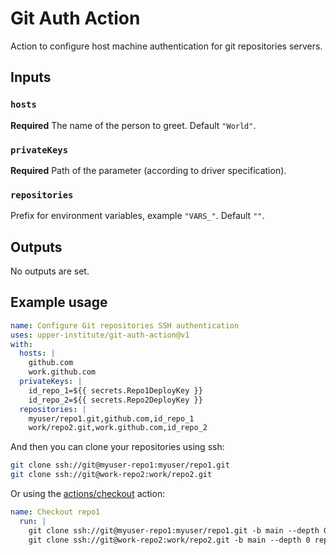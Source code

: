 # Git Auth Action

Action to configure host machine authentication for git repositories servers.

## Inputs

### `hosts`

**Required** The name of the person to greet. Default `"World"`.

### `privateKeys`

**Required** Path of the parameter (according to driver specification).

### `repositories`

Prefix for environment variables, example `"VARS_"`. Default `""`.

## Outputs

No outputs are set.

## Example usage

```yaml
name: Configure Git repositories SSH authentication
uses: upper-institute/git-auth-action@v1
with:
  hosts: |
    github.com
    work.github.com
  privateKeys: |
    id_repo_1=${{ secrets.Repo1DeployKey }}
    id_repo_2=${{ secrets.Repo2DeployKey }}
  repositories: |
    myuser/repo1.git,github.com,id_repo_1
    work/repo2.git,work.github.com,id_repo_2
```

And then you can clone your repositories using ssh:

```bash
git clone ssh://git@myuser-repo1:myuser/repo1.git
git clone ssh://git@work-repo2:work/repo2.git
```

Or using the [actions/checkout](https://github.com/actions/checkout) action:

```yaml
name: Checkout repo1
  run: |
    git clone ssh://git@myuser-repo1:myuser/repo1.git -b main --depth 0 repo1
    git clone ssh://git@work-repo2:work/repo2.git -b main --depth 0 repo1
```
